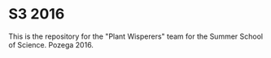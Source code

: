 # S3 2016

This is the repository for the "Plant Wisperers" team for the Summer School of Science. Pozega 2016.


